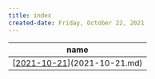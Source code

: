 ```yaml
---
title: index
created-date: Friday, October 22, 2021
---
```


| name           |
| -------------- |
| [[2021-10-21]](2021-10-21.md) |

[//begin]: # "Autogenerated link references for markdown compatibility"
[2021-10-21]: 2021-10-21 "2021 10 21"
[//end]: # "Autogenerated link references"
